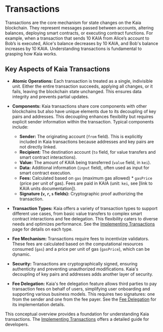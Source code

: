# Transactions

Transactions are the core mechanism for state changes on the Kaia blockchain. They represent messages passed between accounts, altering balances, deploying smart contracts, or executing contract functions. For example, when a transaction that sends 10 KAIA from Alice’s account to Bob’s is executed, Alice's balance decreases by 10 KAIA, and Bob's balance increases by 10 KAIA. Understanding transactions is fundamental to grasping how Kaia works.

## Key Aspects of Kaia Transactions

- **Atomic Operations:** Each transaction is treated as a single, indivisible unit. Either the entire transaction succeeds, applying all changes, or it fails, leaving the blockchain state unchanged. This ensures data integrity and prevents partial updates.

- **Components:** Kaia transactions share core components with other blockchains but also have unique elements due to its decoupling of key pairs and addresses. This decoupling enhances flexibility but requires explicit sender information within the transaction. Typical components include:
    - **Sender:** The originating account (`from` field).  This is explicitly included in Kaia transactions because addresses and key pairs are not directly linked.
    - **Recipient:** The destination account (`to` field, for value transfers and smart contract interactions).
    - **Value:** The amount of KAIA being transferred (`value` field, in `kei`).
    - **Data:**  Additional information (`input` field), often used as input for smart contract execution.
    - **Fees:** Calculated based on `gas` (maximum gas allowed) \* `gasPrice` (price per unit of gas).  Fees are paid in KAIA (unit: `kei`, see [link to KAIA units documentation]).
    - **Signature (`v`, `r`, `s` fields):** Cryptographic proof authorizing the transaction.

- **Transaction Types:** Kaia offers a variety of transaction types to support different use cases, from basic value transfers to complex smart contract interactions and fee delegation. This flexibility caters to diverse needs and optimizes performance. See the [Implementing Transactions](../build/transactions/transactions.md#transaction-types) page for details on each type.

- **Fee Mechanism:** Transactions require fees to incentivize validators. These fees are calculated based on the computational resources consumed (`gas`) and a price per unit of gas (`gasPrice`), which can be dynamic.

- **Security:** Transactions are cryptographically signed, ensuring authenticity and preventing unauthorized modifications. Kaia's decoupling of key pairs and addresses adds another layer of security.

- **Fee Delegation:** Kaia's fee delegation feature allows third parties to pay transaction fees on behalf of users, simplifying user onboarding and supporting various business models.  This requires two signatures: one from the sender and one from the fee payer. See the [Fee Delegation](../build/transactions/fee-delegation.md) for its implementation details.

This conceptual overview provides a foundation for understanding Kaia transactions. The [Implementing Transactions](../build/transactions/transactions.md) offers a detailed guide for developers.